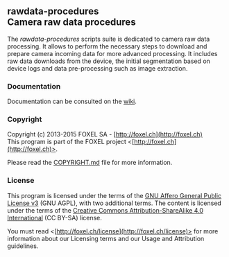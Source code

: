 
## rawdata-procedures<br />Camera raw data procedures

The _rawdata-procedures_ scripts suite is dedicated to camera raw data processing. It allows to perform the necessary steps to download and prepare camera incoming data for more advanced processing. It includes raw data downloads from the device, the initial segmentation based on device logs and data pre-processing such as image extraction.


### Documentation

Documentation can be consulted on the [wiki](https://github.com/FoxelSA/rawdata-procedures/wiki).


### Copyright

Copyright (c) 2013-2015 FOXEL SA - [http://foxel.ch](http://foxel.ch)<br />
This program is part of the FOXEL project <[http://foxel.ch](http://foxel.ch)>.

Please read the [COPYRIGHT.md](COPYRIGHT.md) file for more information.


### License

This program is licensed under the terms of the
[GNU Affero General Public License v3](http://www.gnu.org/licenses/agpl.html)
(GNU AGPL), with two additional terms. The content is licensed under the terms
of the
[Creative Commons Attribution-ShareAlike 4.0 International](http://creativecommons.org/licenses/by-sa/4.0/)
(CC BY-SA) license.

You must read <[http://foxel.ch/license](http://foxel.ch/license)> for more
information about our Licensing terms and our Usage and Attribution guidelines.
